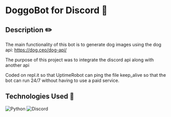 # DoggoBot for Discord 🐶

## Description ✏️
The main functionality of this bot is to generate dog images using the dog api: https://dog.ceo/dog-api/

The purpose of this project was to integrate the discord api along with another api

Coded on repl.it so that UptimeRobot can ping the file keep_alive so that the bot can run 24/7 without having to use a paid service.

## Technologies Used 🤖
![Python](https://img.shields.io/badge/python-3670A0?style=for-the-badge&logo=python&logoColor=ffdd54)
![Discord](https://img.shields.io/badge/%3CDiscordBot%3E-%237289DA.svg?style=for-the-badge&logo=discord&logoColor=white)
